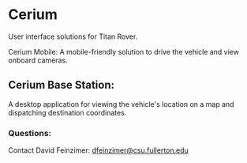 # Cerium

User interface solutions for Titan Rover.


Cerium Mobile:
A mobile-friendly solution to drive the vehicle and view onboard cameras.



## Cerium Base Station:

A desktop application for viewing the vehicle's location on a map and dispatching destination coordinates.



### Questions:

Contact David Feinzimer: dfeinzimer@csu.fullerton.edu
